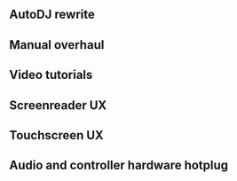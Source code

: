 ## AutoDJ rewrite
## Manual overhaul
## Video tutorials
## Screenreader UX
## Touchscreen UX
## Audio and controller hardware hotplug